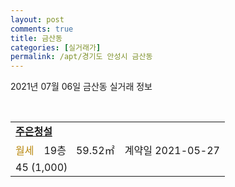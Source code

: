 ```yaml
---
layout: post
comments: true
title: 금산동
categories: [실거래가]
permalink: /apt/경기도 안성시 금산동
---
```


2021년 07월 06일 금산동 실거래 정보

<script type="text/javascript">
  google.charts.load('current', {'packages':['corechart']});
  google.charts.setOnLoadCallback(drawChart);

  function drawChart() {
    var data = google.visualization.arrayToDataTable([['거래일', '매매', '전월세', '전매'], ['20-07', 7, 5, 0], ['20-08', 7, 1, 0], ['20-09', 5, 2, 0], ['20-10', 8, 1, 0], ['20-11', 10, 0, 0], ['20-12', 18, 7, 0], ['21-01', 14, 5, 0], ['21-02', 7, 8, 0], ['21-03', 8, 2, 0], ['21-04', 23, 5, 0], ['21-05', 19, 6, 0], ['21-06', 7, 2, 0], ['21-07', 0, 1, 0]]);

    var options = {
      title: '최근 유형별 거래량 추이',
      legend: { position: 'bottom' }
    };

    var chart = new google.visualization.LineChart(document.getElementById('columnchart_material'));
    chart.draw(data, (options));
  }
</script>

<div id="columnchart_material" style="width: 95%; margin-left: -35px; display: block"></div>
<br>
<table>
  <tr>
    <td colspan="4" style="font-weight: bold;"><a href="https://search.naver.com/search.naver?query=금산동 주은청설">주은청설</a></td>
  </tr>
    
  <tr>
    <td><a style="color: darkgoldenrod">월세</a></td>
    <td>19층</td>
    <td>59.52㎡</td>
    <td>계약일 2021-05-27</td>
  </tr>
  <tr>
    <td colspan="4">45 (1,000)</td>
  </tr>
    
</table>
    
